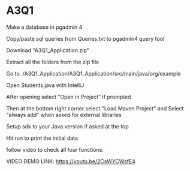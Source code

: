 # A3Q1

Make a database in pgadmin 4

Copy/paste sql queries from Queries.txt to pgadmin4 query tool

Download "A3Q1_Application.zip"

Extract all the folders from the zip file

Go to ./A3Q1_Application/A3Q1_Application/src/main/java/org/example

Open Students.java with IntelliJ

After opening select "Open in Project" if prompted

Then at the bottom right corner select "Load Maven Project" and Select "always add" when asked for external libraries

Setup sdk to your Java version if asked at the top

Hit run to print the initial data


follow video to check all four functions:

VIDEO DEMO LINK: https://youtu.be/2CsWYCWsfE4
